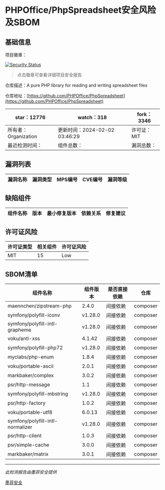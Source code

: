 # PHPOffice/PhpSpreadsheet安全风险及SBOM

## 基础信息

项目徽章：

[![Security Status](https://www.murphysec.com/platform3/v31/badge/1753147480623841280.svg)](https://www.murphysec.com/console/report/1692241076500189184/1753147480623841280)

> 点击徽章可查看详细项目安全报告

仓库描述：A pure PHP library for reading and writing spreadsheet files

仓库地址：[https://github.com/PHPOffice/PhpSpreadsheet](https://github.com/PHPOffice/PhpSpreadsheet)

| star：12776 | watch：318 | fork：3346 |
| ----------- | -------------- | ------------ |
| 所有者：Organization | 更新时间：2024-02-02 03:46:29 | 许可证：MIT |
| 最近检测时间： | 组件总数： | 漏洞总数： |




## 漏洞列表

| 漏洞名称 | 漏洞类型 | MPS编号 | CVE编号 | 漏洞等级 |
| ------- | ------ | ------- | ------ | ----- |





## 缺陷组件

| 组件名称 | 版本 | 最小修复版本 | 依赖关系 | 修复建议 |
| -------- | ---- | ------------ | -------- | -------- |





## 许可证风险

| 许可证类型 | 相关组件 | 许可证风险 |
| ---------- | -------- | ---------- |
|MIT|15|Low|




## SBOM清单

| 组件名称 | 组件版本 | 是否直接依赖 | 仓库 |
| -------- | -------- | ------------ | ---- |
|maennchen/zipstream-php|2.4.0|间接依赖|composer|
|symfony/polyfill-iconv|v1.28.0|间接依赖|composer|
|symfony/polyfill-intl-grapheme|v1.28.0|间接依赖|composer|
|voku/anti-xss|4.1.42|间接依赖|composer|
|symfony/polyfill-php72|v1.28.0|间接依赖|composer|
|myclabs/php-enum|1.8.4|间接依赖|composer|
|voku/portable-ascii|2.0.1|间接依赖|composer|
|markbaker/complex|3.0.2|间接依赖|composer|
|psr/http-message|1.1|间接依赖|composer|
|symfony/polyfill-mbstring|v1.28.0|间接依赖|composer|
|psr/http-factory|1.0.2|间接依赖|composer|
|voku/portable-utf8|6.0.13|间接依赖|composer|
|symfony/polyfill-intl-normalizer|v1.28.0|间接依赖|composer|
|psr/http-client|1.0.3|间接依赖|composer|
|psr/simple-cache|3.0.0|间接依赖|composer|
|markbaker/matrix|3.0.1|间接依赖|composer|


------

*此检测报告由墨菲安全提供*

[墨菲安全](www.murphysec.com)